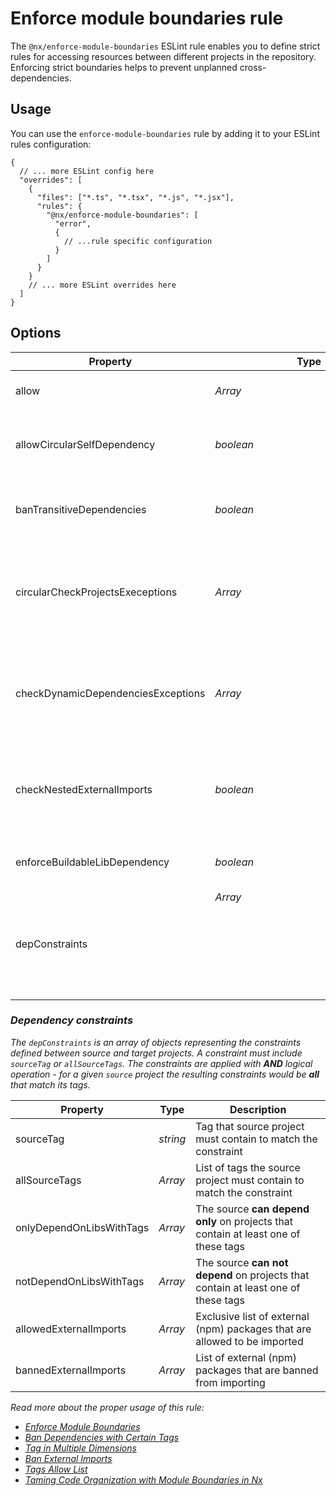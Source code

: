 # Enforce module boundaries rule

The `@nx/enforce-module-boundaries` ESLint rule enables you to define strict rules for accessing resources between different projects in the repository. Enforcing strict boundaries helps to prevent unplanned cross-dependencies.

## Usage

You can use the `enforce-module-boundaries` rule by adding it to your ESLint rules configuration:

```jsonc
{
  // ... more ESLint config here
  "overrides": [
    {
      "files": ["*.ts", "*.tsx", "*.js", "*.jsx"],
      "rules": {
        "@nx/enforce-module-boundaries": [
          "error",
          {
            // ...rule specific configuration
          }
        ]
      }
    }
    // ... more ESLint overrides here
  ]
}
```

## Options

| Property                           | Type            | Default | Description                                                                                                                                                        |
| ---------------------------------- | --------------- | ------- | ------------------------------------------------------------------------------------------------------------------------------------------------------------------ |
| allow                              | _Array<string>_ | _[]_    | List of imports that should be allowed without any checks                                                                                                          |
| allowCircularSelfDependency        | _boolean_       | _false_ | Disable check for self circular dependency when project imports from itself via alias path                                                                         |
| banTransitiveDependencies          | _boolean_       | _false_ | Ban import of dependencies that were not specified in the root or project's `package.json`                                                                         |
| circularCheckProjectsExeceptions   | _Array<string>_ | _[]_    | List of projects that should be skipped from `Circular dependencies` checks, including the self-circular dependency check. E.g. `['feature-project-a', 'myapp']`   |
| checkDynamicDependenciesExceptions | _Array<string>_ | _[]_    | List of imports that should be skipped for `Imports of lazy-loaded libraries forbidden` checks. E.g. `['@myorg/lazy-project/component/*', '@myorg/other-project']` |
| checkNestedExternalImports         | _boolean_       | _false_ | Enable to enforce the check for banned external imports in the nested packages. Check [Dependency constraits](#dependency-constraits) for more information         |
| enforceBuildableLibDependency      | _boolean_       | _false_ | Enable to restrict the buildable libs from importing non-buildable libraries                                                                                       |
| depConstraints                     | _Array<object>_ | _[]_    | List of dependency constraints between projects                                                                                                                    |

### Dependency constraints

The `depConstraints` is an array of objects representing the constraints defined between source and target projects. A constraint must include `sourceTag` or `allSourceTags`. The constraints are applied with **AND** logical operation - for a given `source` project the resulting constraints would be **all** that match its tags.

| Property                 | Type            | Description                                                                        |
| ------------------------ | --------------- | ---------------------------------------------------------------------------------- |
| sourceTag                | _string_        | Tag that source project must contain to match the constraint                       |
| allSourceTags            | _Array<string>_ | List of tags the source project must contain to match the constraint               |
| onlyDependOnLibsWithTags | _Array<string>_ | The source **can depend only** on projects that contain at least one of these tags |
| notDependOnLibsWithTags  | _Array<string>_ | The source **can not depend** on projects that contain at least one of these tags  |
| allowedExternalImports   | _Array<string>_ | Exclusive list of external (npm) packages that are allowed to be imported          |
| bannedExternalImports    | _Array<string>_ | List of external (npm) packages that are banned from importing                     |

Read more about the proper usage of this rule:

- [Enforce Module Boundaries](/features/enforce-module-boundaries)
- [Ban Dependencies with Certain Tags](/recipes/enforce-module-boundaries/ban-dependencies-with-tags)
- [Tag in Multiple Dimensions](/recipes/enforce-module-boundaries/tag-multiple-dimensions)
- [Ban External Imports](/recipes/enforce-module-boundaries/ban-external-imports)
- [Tags Allow List](/recipes/enforce-module-boundaries/tags-allow-list)
- [Taming Code Organization with Module Boundaries in Nx](https://blog.nrwl.io/mastering-the-project-boundaries-in-nx-f095852f5bf4)

